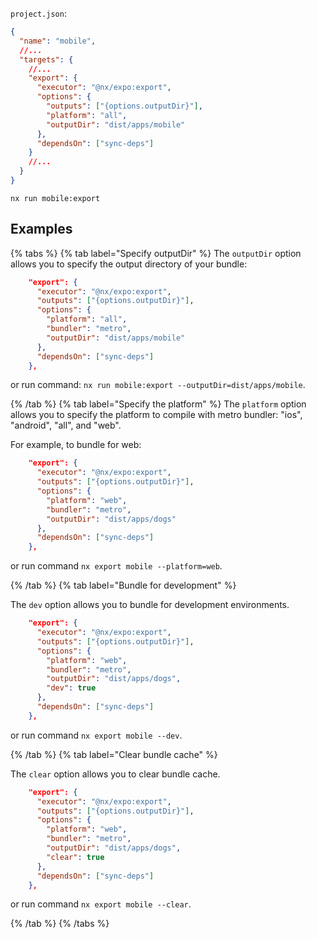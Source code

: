 `project.json`:

```json
{
  "name": "mobile",
  //...
  "targets": {
    //...
    "export": {
      "executor": "@nx/expo:export",
      "options": {
        "outputs": ["{options.outputDir}"],
        "platform": "all",
        "outputDir": "dist/apps/mobile"
      },
      "dependsOn": ["sync-deps"]
    }
    //...
  }
}
```

```shell
nx run mobile:export
```

## Examples

{% tabs %}
{% tab label="Specify outputDir" %}
The `outputDir` option allows you to specify the output directory of your bundle:

```json
    "export": {
      "executor": "@nx/expo:export",
      "outputs": ["{options.outputDir}"],
      "options": {
        "platform": "all",
        "bundler": "metro",
        "outputDir": "dist/apps/mobile"
      },
      "dependsOn": ["sync-deps"]
    },
```

or run command: `nx run mobile:export --outputDir=dist/apps/mobile`.

{% /tab %}
{% tab label="Specify the platform" %}
The `platform` option allows you to specify the platform to compile with metro bundler: "ios", "android", "all", and "web".

For example, to bundle for web:

```json
    "export": {
      "executor": "@nx/expo:export",
      "outputs": ["{options.outputDir}"],
      "options": {
        "platform": "web",
        "bundler": "metro",
        "outputDir": "dist/apps/dogs"
      },
      "dependsOn": ["sync-deps"]
    },
```

or run command `nx export mobile --platform=web`.

{% /tab %}
{% tab label="Bundle for development" %}

The `dev` option allows you to bundle for development environments.

```json
    "export": {
      "executor": "@nx/expo:export",
      "outputs": ["{options.outputDir}"],
      "options": {
        "platform": "web",
        "bundler": "metro",
        "outputDir": "dist/apps/dogs",
        "dev": true
      },
      "dependsOn": ["sync-deps"]
    },
```

or run command `nx export mobile --dev`.

{% /tab %}
{% tab label="Clear bundle cache" %}

The `clear` option allows you to clear bundle cache.

```json
    "export": {
      "executor": "@nx/expo:export",
      "outputs": ["{options.outputDir}"],
      "options": {
        "platform": "web",
        "bundler": "metro",
        "outputDir": "dist/apps/dogs",
        "clear": true
      },
      "dependsOn": ["sync-deps"]
    },
```

or run command `nx export mobile --clear`.

{% /tab %}
{% /tabs %}
